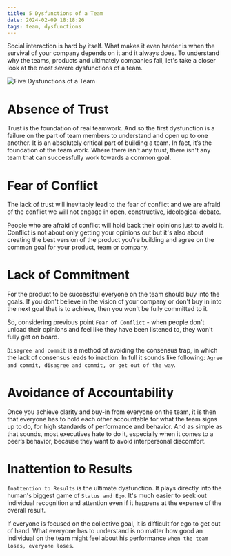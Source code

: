 ```yaml
---
title: 5 Dysfunctions of a Team
date: 2024-02-09 18:18:26
tags: team, dysfunctions
---
```


Social interaction is hard by itself. What makes it even harder is when the survival of your company depends on it and it always does. To understand why the teams, products and ultimately companies fail, let's take a closer look at the most severe dysfunctions of a team.

![Five Dysfunctions of a Team](five-dysfunctions.png)

<!-- more -->

# Absence of Trust

Trust is the foundation of real teamwork. And so the first dysfunction is a failure on the part of team members to understand and open up to one another. It is an absolutely critical part of building a team. In fact, it’s the foundation of the team work. Where there isn't any trust, there isn't any team that can successfully work towards a common goal.

# Fear of Conflict

The lack of trust will inevitably lead to the fear of conflict and we are afraid of the conflict we will not engage in open, constructive, ideological debate.

People who are afraid of conflict will hold back their opinions just to avoid it. Conflict is not about only getting your opinions out but it's also about creating the best version of the product you're building and agree on the common goal for your product, team or company.

# Lack of Commitment

For the product to be successful everyone on the team should buy into the goals. If you don't believe in the vision of your company or don't buy in into the next goal that is to achieve, then you won't be fully committed to it.

So, considering previous point `Fear of Conflict` - when people don't unload their opinions and feel like they have been listened to, they won't fully get on board.

`Disagree and commit` is a method of avoiding the consensus trap, in which the lack of consensus leads to inaction. In full it sounds like following: `Agree and commit, disagree and commit, or get out of the way`.

# Avoidance of Accountability

Once you achieve clarity and buy-in from everyone on the team, it is then that everyone has to hold each other accountable for what the team signs up to do, for high standards of performance and behavior. And as simple as that sounds, most executives hate to do it, especially when it comes to a peer’s behavior, because they want to avoid interpersonal discomfort.


# Inattention to Results

`Inattention to Results` is the ultimate dysfunction. It plays directly into the human's biggest game of `Status and Ego`. It's much easier to seek out individual recognition and attention even if it happens at the expense of the overall result.

If everyone is focused on the collective goal, it is difficult for ego to get out of hand. What everyone has to understand is no matter how good an individual on the team might feel about his performance `when the team loses, everyone loses`.

